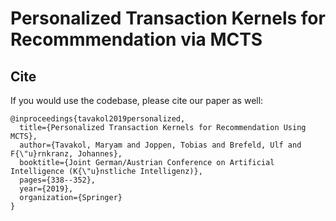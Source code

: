 # Personalized Transaction Kernels for Recommmendation via MCTS

## Cite
If you would use the codebase, please cite our paper as well:
```
@inproceedings{tavakol2019personalized,
  title={Personalized Transaction Kernels for Recommendation Using MCTS},
  author={Tavakol, Maryam and Joppen, Tobias and Brefeld, Ulf and F{\"u}rnkranz, Johannes},
  booktitle={Joint German/Austrian Conference on Artificial Intelligence (K{\"u}nstliche Intelligenz)},
  pages={338--352},
  year={2019},
  organization={Springer}
}
```
